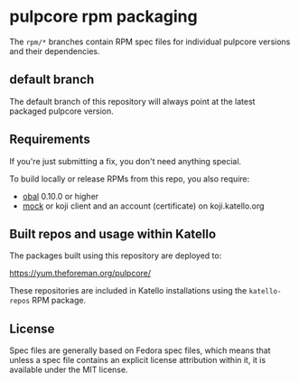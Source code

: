 # pulpcore rpm packaging

The `rpm/*` branches contain RPM spec files for individual pulpcore versions and their dependencies.

## default branch

The default branch of this repository will always point at the latest packaged pulpcore version.

## Requirements

If you're just submitting a fix, you don't need anything special.

To build locally or release RPMs from this repo, you also require:

* [obal](https://github.com/theforeman/obal) 0.10.0 or higher
* [mock](http://fedoraproject.org/wiki/Projects/Mock) or koji client and an account (certificate) on koji.katello.org

## Built repos and usage within Katello

The packages built using this repository are deployed to:

https://yum.theforeman.org/pulpcore/

These repositories are included in Katello installations using the `katello-repos` RPM package.

## License

Spec files are generally based on Fedora spec files, which means that unless a
spec file contains an explicit license attribution within it, it is available
under the MIT license.
